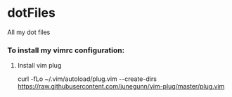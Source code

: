 # dotFiles
All my dot files

### To install my vimrc configuration:

1. Install vim plug

    curl -fLo ~/.vim/autoload/plug.vim --create-dirs \
        https://raw.githubusercontent.com/junegunn/vim-plug/master/plug.vim
        
